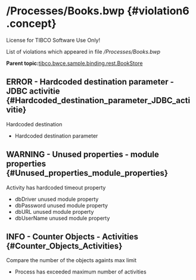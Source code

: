 # /Processes/Books.bwp {#violation6 .concept}

License for TIBCO Software Use Only!

List of violations which appeared in file */Processes/Books.bwp*

**Parent topic:**[tibco.bwce.sample.binding.rest.BookStore](../../../qa/projects/tibco.bwce.sample.binding.rest.BookStore.md)

## ERROR - Hardcoded destination parameter - JDBC activitie {#Hardcoded_destination_parameter_JDBC_activitie}

Hardcoded destination

-   Hardcoded destination parameter

## WARNING - Unused properties - module properties {#Unused_properties_module_properties}

Activity has hardcoded timeout property

-   dbDriver unused module property
-   dbPassword unused module property
-   dbURL unused module property
-   dbUserName unused module property

## INFO - Counter Objects - Activities {#Counter_Objects_Activities}

Compare the number of the objects againts max limit

-   Process has exceeded maximum number of activities

